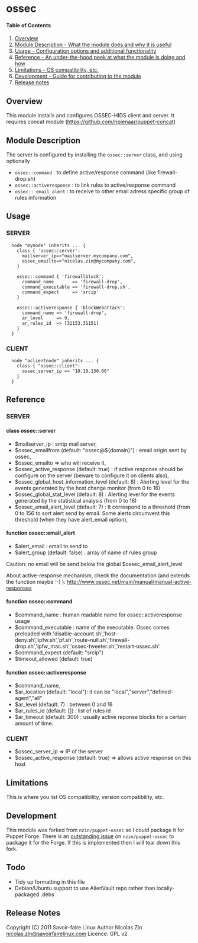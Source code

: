 # ossec

#### Table of Contents

1. [Overview](#overview)
2. [Module Description - What the module does and why it is useful](#module-description)
3. [Usage - Configuration options and additional functionality](#usage)
4. [Reference - An under-the-hood peek at what the module is doing and how](#reference)
5. [Limitations - OS compatibility, etc.](#limitations)
6. [Development - Guide for contributing to the module](#development)
7. [Release notes](#release-notes)

## Overview

This module installs and configures OSSEC-HIDS client and server.
It requires concat module (https://github.com/ripienaar/puppet-concat)

## Module Description

The server is configured by installing the `ossec::server` class, and using optionally

 * `ossec::command`        : to define active/response command (like firewall-drop.sh)
 * `ossec::activeresponse` : to link rules to active/response command
 * `ossec:: email_alert`   : to receive to other email adress specific group of rules information

## Usage

### SERVER

```
  node "mynode" inherits ... {
    class { 'ossec::server':
      mailserver_ip=>"mailserver.mycompany.com",
      ossec_emailto=>"nicolas.zin@mycompany.com",
    }

    ossec::command { 'firewallblock':
      command_name       => 'firewall-drop',
      command_executable => 'firewall-drop.sh',
      command_expect     => 'srcip'
    }

    ossec::activeresponse { 'blockWebattack':
      command_name => 'firewall-drop',
      ar_level     => 9,
      ar_rules_id  => [31153,31151]
    }
  }
```

### CLIENT
```
  node "aclientnode" inherits ... {
    class { "ossec::client":
      ossec_server_ip => "10.10.130.66"
    }
  }
```

## Reference

### SERVER

#### class ossec::server
 * $mailserver_ip	:  smtp mail server,
 * $ossec_emailfrom (default: "ossec@${domain}") : email origin sent by ossec,
 * $ossec_emailto    => who will receive it,
 * $ossec_active_response (default: true) :  if active response should be configure on the server (beware to configure it on clients also),
 * $ossec_global_host_information_level (default: 8) : Alerting level for the events generated by the host change monitor (from 0 to 16)
 * $ossec_global_stat_level (default: 8) : Alerting level for the events generated by the statistical analysis (from 0 to 16)	
 * $ossec_email_alert_level (default: 7) : It correspond to a threshold (from 0 to 156 to sort alert send by email. Some alerts circumvent this threshold (when they have alert_email option),


#### function ossec::email_alert
 * $alert_email        : email to send to
 * $alert_group (default: false) : array of name of rules group 

Caution: no email will be send below the global $ossec_email_alert_level

About active-response mechanism, check the documentation (and extends the function maybe :-) ): http://www.ossec.net/main/manual/manual-active-responses

#### function ossec::command
 * $command_name        : human readable name for ossec::activeresponse usage
 * $command_executable  : name of the executable. Ossec comes preloaded with 'disable-account.sh','host-deny.sh','ipfw.sh','pf.sh','route-null.sh','firewall-drop.sh','ipfw_mac.sh','ossec-tweeter.sh','restart-ossec.sh'
 * $command_expect     (default: "srcip")
 * $timeout_allowed    (default: true)

#### function ossec::activeresponse
 * $command_name,
 * $ar_location     (default: "local"): it can be "local","server","defined-agent","all"
 * $ar_level        (default: 7)      : between 0 and 16
 * $ar_rules_id     (default: [])     : list of rules id
 * $ar_timeout      (default: 300)    : usually active reponse blocks for a certain amount of time.



### CLIENT
 * $ossec_server_ip => IP of the server
 * $ossec_active_response (default: true) => allows active response on this host

## Limitations

This is where you list OS compatibility, version compatibility, etc.

## Development

This module was forked from `nzin/puppet-ossec` so I could package it for Puppet Forge. There is
an [outstanding issue](https://github.com/nzin/puppet-ossec/issues/3) on `nzin/puppet-ossec` to
package it for the Forge. If this is implemented then I will tear down this fork.

## Todo

 * Tidy up formatting in this file
 * Debian/Ubuntu support to use AlienVault repo rather than locally-packaged .debs

## Release Notes

Copyright (C) 2011 Savoir-faire Linux
Author Nicolas Zin <nicolas.zin@savoirfairelinux.com>
Licence: GPL v2

